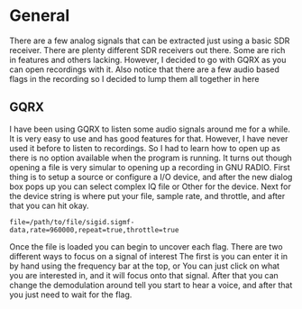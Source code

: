 
# General
There are a few analog signals that can be extracted just using a basic SDR receiver.
There are plenty different SDR receivers out there.
Some are rich in features and others lacking.
However, I decided to go with GQRX as you can open recordings with it.
Also notice that there are a few audio based flags in the recording so I decided to lump them all together in here

## GQRX
I have been using GQRX to listen some audio signals around me for a while.
It is very easy to use and has good features for that.
However, I have never used it before to listen to recordings.
So I had to learn how to open up as there is no option available when the program is running.
It turns out though opening a file is very simular to opening up a recording in GNU RADIO.
First thing is to setup a source or configure a I/O device, 
and after the new dialog box pops up you can select complex IQ file or Other for the device.
Next for the device string is where put your file, sample rate, and throttle, and after that you can hit okay.

`file=/path/to/file/sigid.sigmf-data,rate=960000,repeat=true,throttle=true`

Once the file is loaded you can begin to uncover each flag.
There are two different ways to focus on a signal of interest
The first is you can enter it in by hand using the frequency bar at the top, or
You can just click on what you are interested in, and it will focus onto that signal.
After that you can change the demodulation around tell you start to hear a voice,
and after that you just need to wait for the flag.
